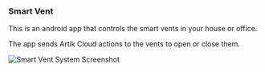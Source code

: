 ### Smart Vent

This is an android app that controls the smart vents in your house or office.

The app sends Artik Cloud actions to the vents to open or close them.

![Smart Vent System Screenshot](smart_vent_app.gif)


